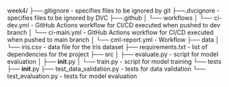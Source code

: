 week4/
├──.gitignore - specifies files to be ignored by git
├──.dvcignore - specifies files to be ignored by DVC
├──.github
│   └── workflows
│       └── ci-dev.yml - GitHub Actions workflow for CI/CD executed when pushed to dev branch
│       └── ci-main.yml - GitHub Actions workflow for CI/CD executed when pushed to main branch
│       └── cml-report.yml - Workflow 
├── data
│   └── iris.csv - data file for the Iris dataset
├── requirements.txt - list of dependencies for the project
├── src
│   ├── evaluate.py - script for model evaluation
│   ├── __init__.py
│   └── train.py - script for model training
└── tests
    ├── __init__.py
    ├── test_data_validation.py - tests for data validation
    └── test_evaluation.py - tests for model evaluation